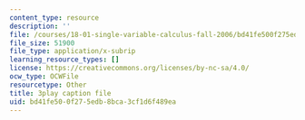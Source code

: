 ```yaml
---
content_type: resource
description: ''
file: /courses/18-01-single-variable-calculus-fall-2006/bd41fe500f275edb8bca3cf1d6f489ea_9v25gg2qJYE.vtt
file_size: 51900
file_type: application/x-subrip
learning_resource_types: []
license: https://creativecommons.org/licenses/by-nc-sa/4.0/
ocw_type: OCWFile
resourcetype: Other
title: 3play caption file
uid: bd41fe50-0f27-5edb-8bca-3cf1d6f489ea
---
```

